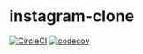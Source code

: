 # instagram-clone

[![CircleCI](https://circleci.com/gh/alessandrocandolini/instagram-clone.svg?style=shield)](https://circleci.com/gh/alessandrocandolini/instagram-clone)
[![codecov](https://codecov.io/gh/alessandrocandolini/instagram-clone/branch/master/graph/badge.svg)](https://codecov.io/gh/alessandrocandolini/instagram-clone)

